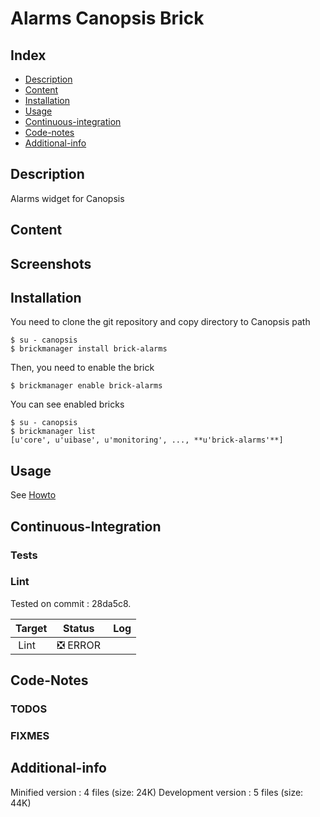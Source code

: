 # Alarms Canopsis Brick

## Index

- [Description](#description)
- [Content](#content)
- [Installation](#installation)
- [Usage](#usage)
- [Continuous-integration](#continuous-integration)
- [Code-notes](#code-notes)
- [Additional-info](#additional-info)

## Description

Alarms widget for Canopsis

## Content



## Screenshots



## Installation

You need to clone the git repository and copy directory to Canopsis path

    $ su - canopsis
    $ brickmanager install brick-alarms

Then, you need to enable the brick

    $ brickmanager enable brick-alarms

You can see enabled bricks

    $ su - canopsis
    $ brickmanager list
    [u'core', u'uibase', u'monitoring', ..., **u'brick-alarms'**]

## Usage

See [Howto](https://git.canopsis.net/canopsis-ui-bricks/brick-alarms/blob/master/doc/index.rst)

## Continuous-Integration

### Tests



### Lint

Tested on commit : 28da5c8.

| Target | Status | Log |
| ------ | ------ | --- |
| Lint   | :negative_squared_cross_mark: ERROR |  |


## Code-Notes

### TODOS



### FIXMES



## Additional-info

Minified version : 4 files (size: 24K)
Development version : 5 files (size: 44K)
